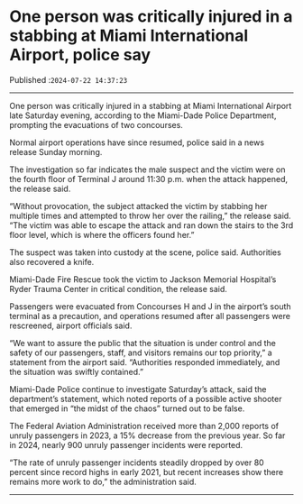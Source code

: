 # One person was critically injured in a stabbing at Miami International Airport, police say

Published :`2024-07-22 14:37:23`

---

One person was critically injured in a stabbing at Miami International Airport late Saturday evening, according to the Miami-Dade Police Department, prompting the evacuations of two concourses.

Normal airport operations have since resumed, police said in a news release Sunday morning.

The investigation so far indicates the male suspect and the victim were on the fourth floor of Terminal J around 11:30 p.m. when the attack happened, the release said.

“Without provocation, the subject attacked the victim by stabbing her multiple times and attempted to throw her over the railing,” the release said. “The victim was able to escape the attack and ran down the stairs to the 3rd floor level, which is where the officers found her.”

The suspect was taken into custody at the scene, police said. Authorities also recovered a knife.

Miami-Dade Fire Rescue took the victim to Jackson Memorial Hospital’s Ryder Trauma Center in critical condition, the release said.

Passengers were evacuated from Concourses H and J in the airport’s south terminal as a precaution, and operations resumed after all passengers were rescreened, airport officials said.

“We want to assure the public that the situation is under control and the safety of our passengers, staff, and visitors remains our top priority,” a statement from the airport said. “Authorities responded immediately, and the situation was swiftly contained.”

Miami-Dade Police continue to investigate Saturday’s attack, said the department’s statement, which noted reports of a possible active shooter that emerged in “the midst of the chaos” turned out to be false.

The Federal Aviation Administration received more than 2,000 reports of unruly passengers in 2023, a 15% decrease from the previous year. So far in 2024, nearly 900 unruly passenger incidents were reported.

“The rate of unruly passenger incidents steadily dropped by over 80 percent since record highs in early 2021, but recent increases show there remains more work to do,” the administration said.

---

